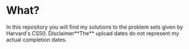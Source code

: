 # What?
<p> In this repository you will find my solutions to the problem sets given by Harvard's CS50.
Disclaimer**The** upload dates do not represent my actual completion dates.</p>

